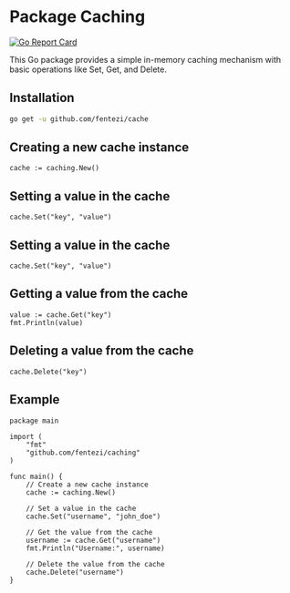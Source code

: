 # Package Caching

[![Go Report Card](https://goreportcard.com/badge/github.com/yourusername/caching)](https://goreportcard.com/report/github.com/yourusername/caching)

This Go package provides a simple in-memory caching mechanism with basic operations like Set, Get, and Delete.

## Installation

```bash
go get -u github.com/fentezi/cache
```
## Creating a new cache instance
```
cache := caching.New()
```
## Setting a value in the cache
```
cache.Set("key", "value")
```
## Setting a value in the cache
```
cache.Set("key", "value")
```
## Getting a value from the cache
```
value := cache.Get("key")
fmt.Println(value)
```
## Deleting a value from the cache
```
cache.Delete("key")
```

## Example
```
package main

import (
	"fmt"
	"github.com/fentezi/caching"
)

func main() {
	// Create a new cache instance
	cache := caching.New()

	// Set a value in the cache
	cache.Set("username", "john_doe")

	// Get the value from the cache
	username := cache.Get("username")
	fmt.Println("Username:", username)

	// Delete the value from the cache
	cache.Delete("username")
}
```
